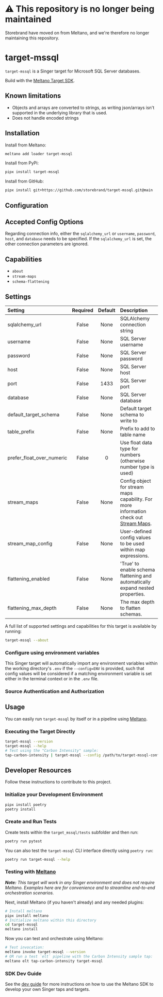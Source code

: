 # ⚠️ This repository is no longer being maintained
Storebrand have moved on from Meltano, and we're therefore no longer maintaining this repository. 

# target-mssql

`target-mssql` is a Singer target for Microsoft SQL Server databases.

Build with the [Meltano Target SDK](https://sdk.meltano.com).

## Known limitations

- Objects and arrays are converted to strings, as writing json/arrays isn't supported in the underlying library that is used.
- Does not handle encoded strings

## Installation

Install from Meltano:
```bash
meltano add loader target-mssql
```

Install from PyPi:

```bash
pipx install target-mssql
```

Install from GitHub:

```bash
pipx install git+https://github.com/storebrand/target-mssql.git@main
```

<!--

Developer TODO: Update the below as needed to correctly describe the install procedure. For instance, if you do not have a PyPi repo, or if you want users to directly install from your git repo, you can modify this step as appropriate.

## Installation

Install from PyPi:

```bash
pipx install target-mssql
```

Install from GitHub:

```bash
pipx install git+https://github.com/storebrand/target-mssql.git@main
```

-->

## Configuration

## Accepted Config Options
Regarding connection info, either the `sqlalchemy_url` or `username`, `password`, `host`, and `database` needs to be specified. If the `sqlalchemy_url` is set, the other connection parameters are ignored.

## Capabilities

* `about`
* `stream-maps`
* `schema-flattening`

## Settings

| Setting                  | Required | Default | Description |
|:-------------------------|:--------:|:-------:|:------------|
| sqlalchemy_url           | False    | None    | SQLAlchemy connection string |
| username                 | False    | None    | SQL Server username |
| password                 | False    | None    | SQL Server password |
| host                     | False    | None    | SQL Server host |
| port                     | False    | 1433    | SQL Server port |
| database                 | False    | None    | SQL Server database |
| default_target_schema    | False    | None    | Default target schema to write to |
| table_prefix             | False    | None    | Prefix to add to table name |
| prefer_float_over_numeric| False    |       0 | Use float data type for numbers (otherwise number type is used) |
| stream_maps              | False    | None    | Config object for stream maps capability. For more information check out [Stream Maps](https://sdk.meltano.com/en/latest/stream_maps.html). |
| stream_map_config        | False    | None    | User-defined config values to be used within map expressions. |
| flattening_enabled       | False    | None    | 'True' to enable schema flattening and automatically expand nested properties. |
| flattening_max_depth     | False    | None    | The max depth to flatten schemas. |


A full list of supported settings and capabilities for this
target is available by running:

```bash
target-mssql --about
```

### Configure using environment variables

This Singer target will automatically import any environment variables within the working directory's
`.env` if the `--config=ENV` is provided, such that config values will be considered if a matching
environment variable is set either in the terminal context or in the `.env` file.

### Source Authentication and Authorization

<!--
Developer TODO: If your target requires special access on the destination system, or any special authentication requirements, provide those here.
-->

## Usage

You can easily run `target-mssql` by itself or in a pipeline using [Meltano](https://meltano.com/).

### Executing the Target Directly

```bash
target-mssql --version
target-mssql --help
# Test using the "Carbon Intensity" sample:
tap-carbon-intensity | target-mssql --config /path/to/target-mssql-config.json
```

## Developer Resources

Follow these instructions to contribute to this project.

### Initialize your Development Environment

```bash
pipx install poetry
poetry install
```

### Create and Run Tests

Create tests within the `target_mssql/tests` subfolder and
  then run:

```bash
poetry run pytest
```

You can also test the `target-mssql` CLI interface directly using `poetry run`:

```bash
poetry run target-mssql --help
```

### Testing with [Meltano](https://meltano.com/)

_**Note:** This target will work in any Singer environment and does not require Meltano.
Examples here are for convenience and to streamline end-to-end orchestration scenarios._

<!--
Developer TODO:
Your project comes with a custom `meltano.yml` project file already created. Open the `meltano.yml` and follow any "TODO" items listed in
the file.
-->

Next, install Meltano (if you haven't already) and any needed plugins:

```bash
# Install meltano
pipx install meltano
# Initialize meltano within this directory
cd target-mssql
meltano install
```

Now you can test and orchestrate using Meltano:

```bash
# Test invocation:
meltano invoke target-mssql --version
# OR run a test `elt` pipeline with the Carbon Intensity sample tap:
meltano elt tap-carbon-intensity target-mssql
```

### SDK Dev Guide

See the [dev guide](https://sdk.meltano.com/en/latest/dev_guide.html) for more instructions on how to use the Meltano SDK to
develop your own Singer taps and targets.
